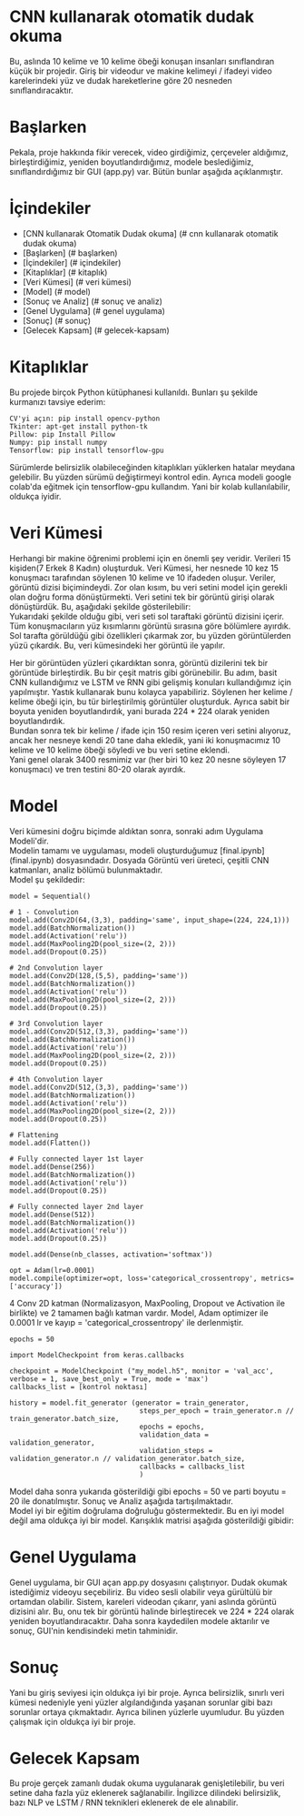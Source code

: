 # CNN kullanarak otomatik dudak okuma
Bu, aslında 10 kelime ve 10 kelime öbeği konuşan insanları sınıflandıran küçük bir projedir. Giriş bir videodur ve makine kelimeyi / ifadeyi video karelerindeki yüz ve dudak hareketlerine göre 20 nesneden sınıflandıracaktır.

# Başlarken
Pekala, proje hakkında fikir verecek, video girdiğimiz, çerçeveler aldığımız, birleştirdiğimiz, yeniden boyutlandırdığımız, modele beslediğimiz, sınıflandırdığımız bir GUI (app.py) var. Bütün bunlar aşağıda açıklanmıştır.

İçindekiler
=================

<!--ts-->
   * [CNN kullanarak Otomatik Dudak okuma] (# cnn kullanarak otomatik dudak okuma)
   * [Başlarken] (# başlarken)
   * [İçindekiler] (# içindekiler)
   * [Kitaplıklar] (# kitaplık)
   * [Veri Kümesi] (# veri kümesi)
   * [Model] (# model)
   * [Sonuç ve Analiz] (# sonuç ve analiz)
   * [Genel Uygulama] (# genel uygulama)
   * [Sonuç] (# sonuç)
   * [Gelecek Kapsam] (# gelecek-kapsam)
<!--te-->

# Kitaplıklar
Bu projede birçok Python kütüphanesi kullanıldı. Bunları şu şekilde kurmanızı tavsiye ederim:
```
CV'yi açın: pip install opencv-python
Tkinter: apt-get install python-tk
Pillow: pip Install Pillow
Numpy: pip install numpy
Tensorflow: pip install tensorflow-gpu
```
Sürümlerde belirsizlik olabileceğinden kitaplıkları yüklerken hatalar meydana gelebilir. Bu yüzden sürümü değiştirmeyi kontrol edin. Ayrıca modeli google colab'da eğitmek için tensorflow-gpu kullandım. Yani bir kolab kullanılabilir, oldukça iyidir.

# Veri Kümesi
Herhangi bir makine öğrenimi problemi için en önemli şey veridir. Verileri 15 kişiden(7 Erkek 8 Kadın) oluşturduk. Veri Kümesi, her nesnede 10 kez 15 konuşmacı tarafından söylenen 10 kelime ve 10 ifadeden oluşur.
Veriler, görüntü dizisi biçimindeydi. Zor olan kısım, bu veri setini model için gerekli olan doğru forma dönüştürmekti.
Veri setini tek bir görüntü girişi olarak dönüştürdük. Bu, aşağıdaki şekilde gösterilebilir:
<br/>
Yukarıdaki şekilde olduğu gibi, veri seti sol taraftaki görüntü dizisini içerir. Tüm konuşmacıların yüz kısımlarını görüntü sırasına göre bölümlere ayırdık. Sol tarafta görüldüğü gibi özellikleri çıkarmak zor, bu yüzden görüntülerden yüzü çıkardık. Bu, veri kümesindeki her görüntü ile yapılır.

Her bir görüntüden yüzleri çıkardıktan sonra, görüntü dizilerini tek bir görüntüde birleştirdik. Bu bir çeşit matris gibi görünebilir. Bu adım, basit CNN kullandığımız ve LSTM ve RNN gibi gelişmiş konuları kullandığımız için yapılmıştır. Yastık kullanarak bunu kolayca yapabiliriz. Söylenen her kelime / kelime öbeği için, bu tür birleştirilmiş görüntüler oluşturduk.
Ayrıca sabit bir boyuta yeniden boyutlandırdık, yani burada 224 * 224 olarak yeniden boyutlandırdık.
<br/>
Bundan sonra tek bir kelime / ifade için 150 resim içeren veri setini alıyoruz, ancak her nesneye kendi 20 tane daha ekledik, yani iki konuşmacımız 10 kelime ve 10 kelime öbeği söyledi ve bu veri setine eklendi.
<br/>
Yani genel olarak 3400 resmimiz var (her biri 10 kez 20 nesne söyleyen 17 konuşmacı) ve tren testini 80-20 olarak ayırdık.

# Model
Veri kümesini doğru biçimde aldıktan sonra, sonraki adım Uygulama Modeli'dir.
<br/>
Modelin tamamı ve uygulaması, modeli oluşturduğumuz [final.ipynb] (final.ipynb) dosyasındadır. Dosyada Görüntü veri üreteci, çeşitli CNN katmanları, analiz bölümü bulunmaktadır.
<br/>
Model şu şekildedir:
```
model = Sequential()

# 1 - Convolution
model.add(Conv2D(64,(3,3), padding='same', input_shape=(224, 224,1)))
model.add(BatchNormalization())
model.add(Activation('relu'))
model.add(MaxPooling2D(pool_size=(2, 2)))
model.add(Dropout(0.25))

# 2nd Convolution layer
model.add(Conv2D(128,(5,5), padding='same'))
model.add(BatchNormalization())
model.add(Activation('relu'))
model.add(MaxPooling2D(pool_size=(2, 2)))
model.add(Dropout(0.25))

# 3rd Convolution layer
model.add(Conv2D(512,(3,3), padding='same'))
model.add(BatchNormalization())
model.add(Activation('relu'))
model.add(MaxPooling2D(pool_size=(2, 2)))
model.add(Dropout(0.25))

# 4th Convolution layer
model.add(Conv2D(512,(3,3), padding='same'))
model.add(BatchNormalization())
model.add(Activation('relu'))
model.add(MaxPooling2D(pool_size=(2, 2)))
model.add(Dropout(0.25))

# Flattening
model.add(Flatten())

# Fully connected layer 1st layer
model.add(Dense(256))
model.add(BatchNormalization())
model.add(Activation('relu'))
model.add(Dropout(0.25))

# Fully connected layer 2nd layer
model.add(Dense(512))
model.add(BatchNormalization())
model.add(Activation('relu'))
model.add(Dropout(0.25))

model.add(Dense(nb_classes, activation='softmax'))

opt = Adam(lr=0.0001)
model.compile(optimizer=opt, loss='categorical_crossentropy', metrics=['accuracy'])
```
   4 Conv 2D katman (Normalizasyon, MaxPooling, Dropout ve Activation ile birlikte) ve 2 tamamen bağlı katman vardır. Model, Adam optimizer ile 0.0001 lr ve
kayıp = 'categorical_crossentropy' ile derlenmiştir.
```
epochs = 50

import ModelCheckpoint from keras.callbacks

checkpoint = ModelCheckpoint ("my_model.h5", monitor = 'val_acc', verbose = 1, save_best_only = True, mode = 'max')
callbacks_list = [kontrol noktası]

history = model.fit_generator (generator = train_generator,
                                steps_per_epoch = train_generator.n // train_generator.batch_size,
                                epochs = epochs,
                                validation_data = validation_generator,
                                validation_steps = validation_generator.n // validation_generator.batch_size,
                                callbacks = callbacks_list
                                )
```
Model daha sonra yukarıda gösterildiği gibi epochs = 50 ve parti boyutu = 20 ile donatılmıştır. Sonuç ve Analiz aşağıda tartışılmaktadır.
<br/>
Model iyi bir eğitim doğrulama doğruluğu göstermektedir. Bu en iyi model değil ama oldukça iyi bir model. Karışıklık matrisi aşağıda gösterildiği gibidir:


# Genel Uygulama
Genel uygulama, bir GUI açan app.py dosyasını çalıştırıyor. Dudak okumak istediğimiz videoyu seçebiliriz. Bu video sesli olabilir veya gürültülü bir ortamdan olabilir.
Sistem, kareleri videodan çıkarır, yani aslında görüntü dizisini alır. Bu, onu tek bir görüntü halinde birleştirecek ve 224 * 224 olarak yeniden boyutlandıracaktır. Daha sonra kaydedilen modele aktarılır ve sonuç, GUI'nin kendisindeki metin tahminidir.

# Sonuç
Yani bu giriş seviyesi için oldukça iyi bir proje. Ayrıca belirsizlik, sınırlı veri kümesi nedeniyle yeni yüzler algılandığında yaşanan sorunlar gibi bazı sorunlar ortaya çıkmaktadır. Ayrıca bilinen yüzlerle uyumludur. Bu yüzden çalışmak için oldukça iyi bir proje.

# Gelecek Kapsam
Bu proje gerçek zamanlı dudak okuma uygulanarak genişletilebilir, bu veri setine daha fazla yüz eklenerek sağlanabilir. İngilizce dilindeki belirsizlik, bazı NLP ve LSTM / RNN teknikleri eklenerek de ele alınabilir.

